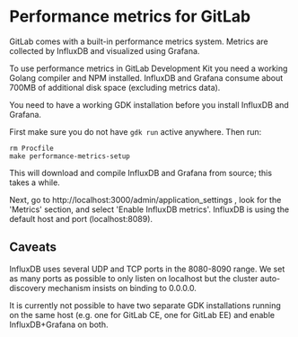 # Performance metrics for GitLab

GitLab comes with a built-in performance metrics system. Metrics are
collected by InfluxDB and visualized using Grafana.

To use performance metrics in GitLab Development Kit you need a working
Golang compiler and NPM installed. InfluxDB and Grafana consume about
700MB of additional disk space (excluding metrics data).

You need to have a working GDK installation before you install InfluxDB
and Grafana.

First make sure you do not have `gdk run` active anywhere. Then run:

    rm Procfile
    make performance-metrics-setup

This will download and compile InfluxDB and Grafana from source; this
takes a while.

Next, go to http://localhost:3000/admin/application\_settings , look for
the 'Metrics' section, and select 'Enable InfluxDB metrics'. InfluxDB is
using the default host and port (localhost:8089).

## Caveats

InfluxDB uses several UDP and TCP ports in the 8080-8090 range. We set
as many ports as possible to only listen on localhost but the cluster
auto-discovery mechanism insists on binding to 0.0.0.0.

It is currently not possible to have two separate GDK installations
running on the same host (e.g. one for GitLab CE, one for GitLab EE) and
enable InfluxDB+Grafana on both.
